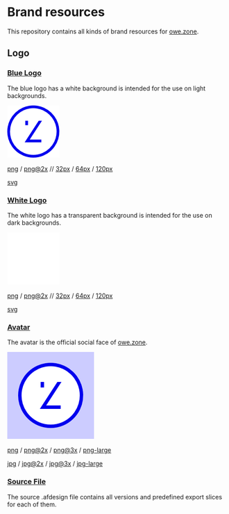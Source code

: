 # Brand resources
This repository contains all kinds of brand resources for [owe.zone](https://owe.zone).

## Logo

### [Blue Logo](logo/blue-logo/blue-logo.png)
The blue logo has a white background is intended for the use on light backgrounds.

![Blue Logo](logo/blue-logo/blue-logo-120.png)

[png](logo/blue-logo/blue-logo.png) / [png@2x](logo/blue-logo/blue-logo@2x.png) 
// [32px](logo/blue-logo/blue-logo-64.png) / [64px](logo/blue-logo/blue-logo-64.png) / [120px](logo/blue-logo/blue-logo-120.png) 

[svg](logo/blue-logo/blue-logo.svg) 


### [White Logo](logo/white-logo/white-logo.png)
The white logo has a transparent background is intended for the use on dark backgrounds.

![White Logo](logo/white-logo/white-logo-120.png)

[png](logo/white-logo/white-logo.png) / [png@2x](logo/white-logo/white-logo@2x.png) 
// [32px](logo/white-logo/white-logo-64.png) / [64px](logo/white-logo/white-logo-64.png) / [120px](logo/white-logo/white-logo-120.png) 

[svg](logo/white-logo/white-logo.svg) 


### [Avatar](logo/avatar/avatar.png)
The avatar is the official social face of [owe.zone](https://owe.zone).

![Avatar](logo/avatar/avatar.png)

[png](logo/avatar/avatar.png) / [png@2x](logo/avatar/avatar@2x.png) / [png@3x](logo/avatar/avatar@3x.png) / [png-large](logo/avatar/avatar.png)

[jpg](logo/avatar/avatar.jpg) / [jpg@2x](logo/avatar/avatar@2x.jpg) / [jpg@3x](logo/avatar/avatar@3x.jpg) / [jpg-large](logo/avatar/avatar.jpg)

### [Source File](logo/logo.afdesign)
The source .afdesign file contains all versions and predefined export slices for each of them.

